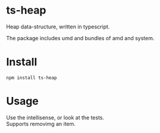 # ts-heap
Heap data-structure, written in typescript.

The package includes umd and bundles of amd and system.

# Install
`npm install ts-heap`

# Usage
Use the intellisense, or look at the tests.  
Supports removimg an item.